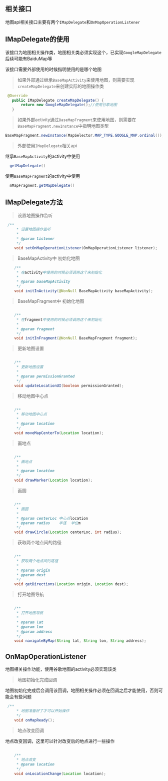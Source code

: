 ## 相关接口
 
 地图api相关接口主要有两个`IMapDelegate`和`OnMapOperationListener`
 
## IMapDelegate的使用
 
 该接口为地图相关操作类，地图相关类必须实现这个，已实现`GoogleMapDelegate`  后续可能有BaiduMap等
 
 该接口需要外部使用的时候指明使用的是哪个地图
 >如果外部通过继承`BaseMapActivity`来使用地图，则需要实现`createMapDelegate`来创建实际的地图操作类
 
 ```java
  @Override
    public IMapDelegate createMapDelegate() {
        return new GoogleMapDelegate();//使用谷歌地图
    }
 ```
 
 >如果外部activity通过`BaseMapFragment`来使用地图，则需要在`BaseMapFragment.newInstance`中指明地图类型
 
 ```java
 BaseMapFragment.newInstance(MapSelector.MAP_TYPE.GOOGLE_MAP.ordinal());//使用谷歌地图
 ```
 
 
 >外部使用`IMapDelegate`相关api
 
 继承`BaseMapActivity`的activity中使用
 
 ```java
   getMapDelegate()
 ```
 
 使用`BaseMapFragment`的activity中使用
 
 ```java
   mMapFragment.getMapDelegate()
 ```
 
 ## IMapDelegate方法
 
 > 设置地图操作监听
 
```java
 /**
     * 设置地图操作监听
     *
     * @param listener
     */
    void setOnMapOperationListener(OnMapOperationListener listener);
```
 
 > BaseMapActivity中 初始化地图

```java
    /**
     * 在activity中使用的时候必须调用这个来初始化
     *
     * @param baseMapActivity
     */
    void initInActivity(@NonNull BaseMapActivity baseMapActivity);
```


 > BaseMapFragment中 初始化地图


```java

    /**
     * 在fragment中使用的时候必须调用这个来初始化
     *
     * @param fragment
     */
    void initInFragment(@NonNull BaseMapFragment fragment);
```

 > 更新地图设置

```java

    /**
     * 更新地图设置
     *
     * @param permissionGranted
     */
    void updateLocationUI(boolean permissionGranted);
```


 > 移动地图中心点

```java

    /**
     * 移动地图中心点
     *
     * @param location
     */
    void moveMapCenterTo(Location location);
```


 > 画地点

```java

    /**
     * 画地点
     *
     * @param location
     */
    void drawMarker(Location location);
```



 > 画圆
 
```java

    /**
     * 画圆
     *
     * @param centerLoc 中心点location
     * @param radius    半径  单位m
     */
    void drawCircle(Location centerLoc, int radius);
```


 > 获取两个地点间的路径

```java

    /**
     * 获取两个地点间的路径
     *
     * @param origin
     * @param dest
     */
    void getDirections(Location origin, Location dest);
```

> 打开地图导航

```java

    /**
     * 打开地图导航
     *
     * @param lat
     * @param lon
     * @param address
     */
    void navigateByMap(String lat, String lon, String address);
```

## OnMapOperationListener

地图相关操作功能，使用谷歌地图的activity必须实现该类

 > 地图初始化完成回调
 
 地图初始化完成后会调用该回调，地图相关操作必须在回调之后才能使用，否则可能会有些问题

```java
 /**
     * 地图准备好了才可以开始操作
     */
    void onMapReady();
```



 > 地点改变回调
 
 地点改变回调，这里可以针对改变后的地点进行一些操作
 
```java
   
    /**
     * 地点改变
     * @param location
     */
    void onLocationChange(Location location);
```

 

 
 